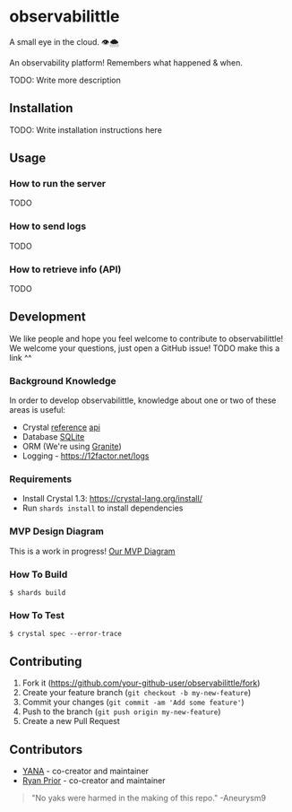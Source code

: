 # observabilittle

A small eye in the cloud. 👁️🌨️

An observability platform! Remembers what happened & when.

TODO: Write more description


## Installation

TODO: Write installation instructions here

## Usage

### How to run the server
TODO
### How to send logs
TODO
### How to retrieve info (API)
TODO

## Development

We like people and hope you feel welcome to contribute to observabilittle!
We welcome your questions, just open a GitHub issue!
                       TODO make this a link ^^

### Background Knowledge
In order to develop observabilittle, knowledge about one or two of these areas is useful:
- Crystal
  [reference](https://crystal-lang.org/reference/1.3/)
  [api](https://crystal-lang.org/api/1.3.2/)
- Database [SQLite](https://sqlite.org/index.html)
- ORM (We're using [Granite](https://github.com/amberframework/granite))
- Logging - https://12factor.net/logs

### Requirements
- Install Crystal 1.3: https://crystal-lang.org/install/
- Run `shards install` to install dependencies

### MVP Design Diagram
This is a work in progress!  [Our MVP Diagram](docs/observabilittle_mvp.svg)


### How To Build

```
$ shards build
```

### How To Test

```
$ crystal spec --error-trace
```

## Contributing

1. Fork it (<https://github.com/your-github-user/observabilittle/fork>)
2. Create your feature branch (`git checkout -b my-new-feature`)
3. Commit your changes (`git commit -am 'Add some feature'`)
4. Push to the branch (`git push origin my-new-feature`)
5. Create a new Pull Request

## Contributors

- [YANA](https://github.com/where-is-x) - co-creator and maintainer
- [Ryan Prior](https://github.com/ryanprior) - co-creator and maintainer

> "No yaks were harmed in the making of this repo."
-Aneurysm9
